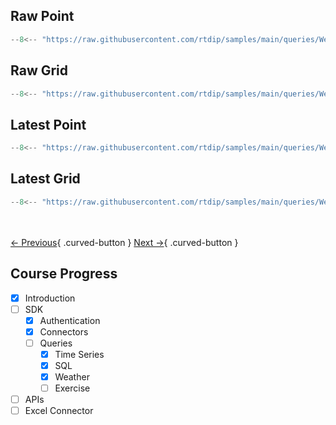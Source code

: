 ## Raw Point
```python
--8<-- "https://raw.githubusercontent.com/rtdip/samples/main/queries/WeatherQueryBuilder/Raw-Point/raw_point.py"
```

## Raw Grid
```python
--8<-- "https://raw.githubusercontent.com/rtdip/samples/main/queries/WeatherQueryBuilder/Raw-Grid/raw_grid.py"
```

## Latest Point
```python
--8<-- "https://raw.githubusercontent.com/rtdip/samples/main/queries/WeatherQueryBuilder/Latest-Point/latest_point.py"
```

## Latest Grid
```python
--8<-- "https://raw.githubusercontent.com/rtdip/samples/main/queries/WeatherQueryBuilder/Latest-Grid/latest_grid.py"
```
<br></br>
[← Previous](./sql.md){ .curved-button }
[Next →](./exercise.md){ .curved-button }

## Course Progress
-   [X] Introduction
-   [ ] SDK
    *   [X] Authentication
    *   [X] Connectors
    *   [ ] Queries
        +   [X] Time Series
        +   [X] SQL
        +   [X] Weather
        +   [ ] Exercise
-   [ ] APIs
-   [ ] Excel Connector